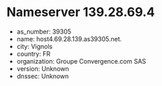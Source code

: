 # Nameserver 139.28.69.4

* as_number: 39305
* name: host4.69.28.139.as39305.net.
* city: Vignols
* country: FR
* organization: Groupe Convergence.com SAS
* version: Unknown
* dnssec: Unknown
